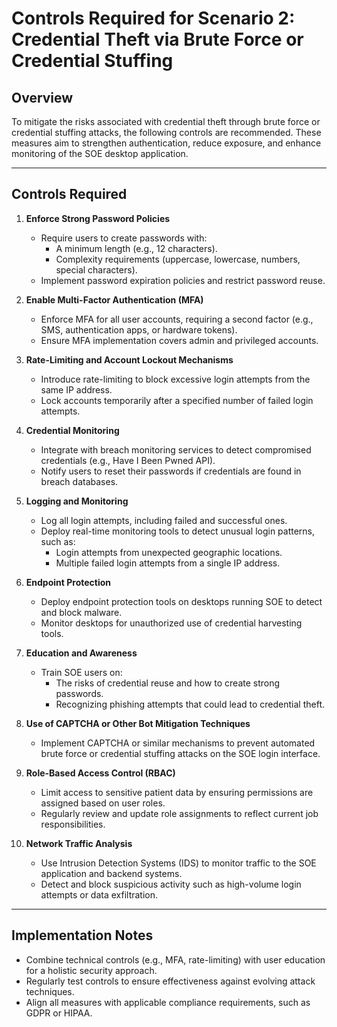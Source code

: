 # Controls Required for Scenario 2: Credential Theft via Brute Force or Credential Stuffing

## Overview
To mitigate the risks associated with credential theft through brute force or credential stuffing attacks, the following controls are recommended. These measures aim to strengthen authentication, reduce exposure, and enhance monitoring of the SOE desktop application.

---

## Controls Required

1. **Enforce Strong Password Policies**
   - Require users to create passwords with:
     - A minimum length (e.g., 12 characters).
     - Complexity requirements (uppercase, lowercase, numbers, special characters).
   - Implement password expiration policies and restrict password reuse.

2. **Enable Multi-Factor Authentication (MFA)**
   - Enforce MFA for all user accounts, requiring a second factor (e.g., SMS, authentication apps, or hardware tokens).
   - Ensure MFA implementation covers admin and privileged accounts.

3. **Rate-Limiting and Account Lockout Mechanisms**
   - Introduce rate-limiting to block excessive login attempts from the same IP address.
   - Lock accounts temporarily after a specified number of failed login attempts.

4. **Credential Monitoring**
   - Integrate with breach monitoring services to detect compromised credentials (e.g., Have I Been Pwned API).
   - Notify users to reset their passwords if credentials are found in breach databases.

5. **Logging and Monitoring**
   - Log all login attempts, including failed and successful ones.
   - Deploy real-time monitoring tools to detect unusual login patterns, such as:
     - Login attempts from unexpected geographic locations.
     - Multiple failed login attempts from a single IP address.

6. **Endpoint Protection**
   - Deploy endpoint protection tools on desktops running SOE to detect and block malware.
   - Monitor desktops for unauthorized use of credential harvesting tools.

7. **Education and Awareness**
   - Train SOE users on:
     - The risks of credential reuse and how to create strong passwords.
     - Recognizing phishing attempts that could lead to credential theft.

8. **Use of CAPTCHA or Other Bot Mitigation Techniques**
   - Implement CAPTCHA or similar mechanisms to prevent automated brute force or credential stuffing attacks on the SOE login interface.

9. **Role-Based Access Control (RBAC)**
   - Limit access to sensitive patient data by ensuring permissions are assigned based on user roles.
   - Regularly review and update role assignments to reflect current job responsibilities.

10. **Network Traffic Analysis**
    - Use Intrusion Detection Systems (IDS) to monitor traffic to the SOE application and backend systems.
    - Detect and block suspicious activity such as high-volume login attempts or data exfiltration.

---

## Implementation Notes
- Combine technical controls (e.g., MFA, rate-limiting) with user education for a holistic security approach.
- Regularly test controls to ensure effectiveness against evolving attack techniques.
- Align all measures with applicable compliance requirements, such as GDPR or HIPAA.
